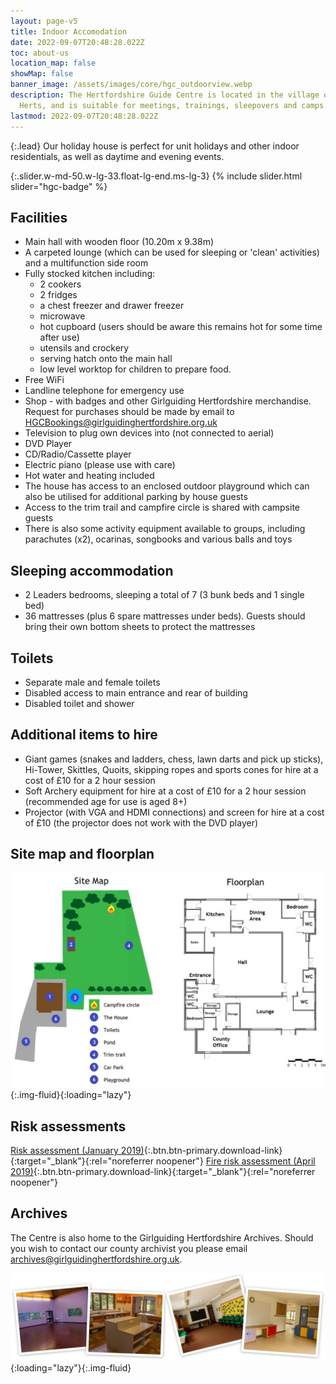 ```yaml
---
layout: page-v5
title: Indoor Accomodation
date: 2022-09-07T20:48:28.022Z
toc: about-us
location_map: false
showMap: false
banner_image: /assets/images/core/hgc_outdoorview.webp
description: The Hertfordshire Guide Centre is located in the village of Cottered in North
  Herts, and is suitable for meetings, trainings, sleepovers and camps.
lastmod: 2022-09-07T20:48:28.022Z
---
```

{:.lead}
Our holiday house is perfect for unit holidays and other indoor residentials, as well as daytime and evening events.

{:.slider.w-md-50.w-lg-33.float-lg-end.ms-lg-3}
{% include slider.html slider="hgc-badge" %}

## Facilities

- Main hall with wooden floor (10.20m x 9.38m)
- A carpeted lounge (which can be used for sleeping or 'clean' activities) and a multifunction side room
- Fully stocked kitchen including:
  - 2 cookers
  - 2 fridges
  - a chest freezer and drawer freezer
  - microwave
  - hot cupboard (users should be aware this remains hot for some time after use)
  - utensils and crockery
  - serving hatch onto the main hall
  - low level worktop for children to prepare food.
- Free WiFi
- Landline telephone for emergency use
- Shop - with badges and other Girlguiding Hertfordshire merchandise.  Request for purchases should be made by email to <HGCBookings@girlguidinghertfordshire.org.uk>
- Television to plug own devices into (not connected to aerial)
- DVD Player
- CD/Radio/Cassette player
- Electric piano (please use with care)
- Hot water and heating included
- The house has access to an enclosed outdoor playground which can also be utilised for additional parking by house guests
- Access to the trim trail and campfire circle is shared with campsite guests
- There is also some activity equipment available to groups, including parachutes (x2), ocarinas, songbooks and various balls and toys

## Sleeping accommodation

- 2 Leaders bedrooms, sleeping a total of 7 (3 bunk beds and 1 single bed)
- 36 mattresses (plus 6 spare mattresses under beds). Guests should bring their own bottom sheets to protect the mattresses

## Toilets

- Separate male and female toilets
- Disabled access to main entrance and rear of building
- Disabled toilet and shower

## Additional items to hire

- Giant games (snakes and ladders, chess, lawn darts and pick up sticks), Hi-Tower, Skittles, Quoits, skipping ropes and sports cones for hire at a cost of £10 for a 2 hour session
- Soft Archery equipment for hire at a cost of £10 for a 2 hour session (recommended age for use is  aged 8+)
- Projector (with VGA and HDMI connections) and screen for hire at a cost of £10 (the projector does not work with the DVD player)

## Site map and floorplan

![Hertfordshire Guide Centre site map and floorplan](/assets/images/core/hgc-site-map-floorplan.jpg){:.img-fluid}{:loading="lazy"}

## Risk assessments

[Risk assessment (January 2019)](/assets/docs/2023/risk_assessment_jan_2019.doc){:.btn.btn-primary.download-link}{:target="_blank"}{:rel="noreferrer noopener"} [Fire risk assessment (April 2019)](/assets/docs/2023/fire_risk_assessment_for_hertfordshire_guide_centre_april_2019.docx){:.btn.btn-primary.download-link}{:target="_blank"}{:rel="noreferrer noopener"}

## Archives

The Centre is also home to the Girlguiding Hertfordshire Archives.  Should you wish to contact our county archivist you please email <archives@girlguidinghertfordshire.org.uk>.

![Facilities inside Hertfordshire Guide Centre](/assets/images/core/indoor-accommodation-footer.webp){:loading="lazy"}{:.img-fluid}
